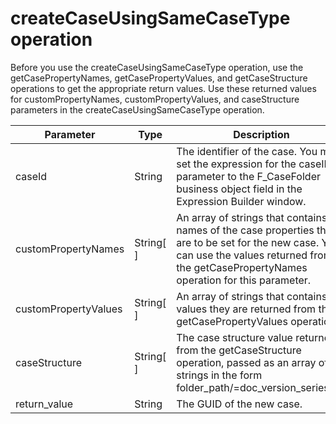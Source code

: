 # createCaseUsingSameCaseType operation

Before you use the createCaseUsingSameCaseType operation, use the getCasePropertyNames,
getCasePropertyValues, and getCaseStructure operations to get the appropriate return values. Use
these returned values for customPropertyNames,
customPropertyValues, and caseStructure parameters in the
createCaseUsingSameCaseType operation.

| Parameter            | Type      | Description                                                                                                                                                                                         |
|----------------------|-----------|-----------------------------------------------------------------------------------------------------------------------------------------------------------------------------------------------------|
| caseId               | String    | The identifier of the case. You must set the expression for the caseID parameter to the F\_CaseFolder business object field in the Expression Builder window.                                        |
| customPropertyNames  | String[ ] | An array of strings that contains the names of the case properties that are to be set for the new case. You can use the values returned from the getCasePropertyNames operation for this parameter. |
| customPropertyValues | String[ ] | An array of strings that contains the values they are returned from the getCasePropertyValues operation.                                                                                            |
| caseStructure        | String[ ] | The case structure value returned from the getCaseStructure operation, passed as an array of strings in the form folder\_path/=doc\_version\_series\_ID.                                                |
| return\_value         | String    | The GUID of the new case.                                                                                                                                                                           |